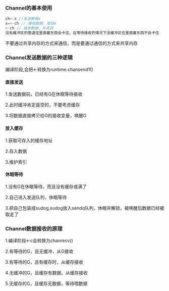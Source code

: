 ### Channel的基本使用

```go
ch<-x //发送数据x
x=<-ch // 接收数据，赋给x
<-ch // 接收数据，并丢弃 
没有缓冲区的管道往里面塞东西会卡住，在等待接收的情况下没缓冲区往里面塞东西不会卡住
```

不要通过共享内存的方式来通信，而是要通过通信的方式来共享内存

### Channel发送数据的三种逻辑

编译阶段,会把<-转换为runtime.chansend1()

#### 直接发送

1.发送数据前，已经有G在休眠等待接收

2.此时缓冲肯定是空的，不要考虑缓存

3.将数据直接拷贝给G的接收变量，唤醒G

#### 放入缓存

1.获取可存入的缓存地址

2.存入数据

3.维护索引

#### 休眠等待

1.没有G在休眠等待，而且没有缓存或满了

2.自己进入发送队列，休眠等待

3.把自己包装成sudog,sudog放入sendq队列，休眠并解锁，被唤醒后数据已经被取走了

### Channel数据接收的原理

1.编译阶段<-c会转换为chanrecv()

2.有等待的G，且无缓冲，从G接收

3.有等待的G，且有缓存时，从缓存接收

4.无缓冲的G，且缓存有数据，从缓存接收

5.无缓存的G，且缓存无数据，等待喂数据

